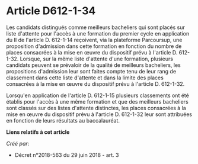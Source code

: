 # Article D612-1-34

Les candidats distingués comme meilleurs bacheliers qui sont placés sur liste d'attente pour l'accès à une formation du
premier cycle en application du II de l'article D. 612-1-14 reçoivent, via la plateforme Parcoursup, une proposition
d'admission dans cette formation en fonction du nombre de places consacrées à la mise en œuvre du dispositif prévu à
l'article D. 612-1-32. Lorsque, sur la même liste d'attente d'une formation, plusieurs candidats peuvent se prévaloir de la
qualité de meilleurs bacheliers, les propositions d'admission leur sont faites compte tenu de leur rang de classement dans
cette liste d'attente et dans la limite des places consacrées à la mise en œuvre du dispositif prévu à l'article D. 612-1-32.

Lorsqu'en application de l'article D. 612-1-15 plusieurs classements ont été établis pour l'accès à une même formation et que
des meilleurs bacheliers sont classés sur des listes d'attente distinctes, les places consacrées à la mise en œuvre du
dispositif prévu à l'article D. 612-1-32 leur sont attribuées en fonction de leurs résultats au baccalauréat.

**Liens relatifs à cet article**

_Créé par_:

  - Décret n°2018-563 du 29 juin 2018 - art. 3

